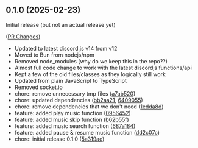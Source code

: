 ## 0.1.0 (2025-02-23)

Initial release (but not an actual release yet)

([PR Changes](https://github.com/Cookzz/joel-bot-v2/pull/1))
* Updated to latest discord.js v14 from v12
* Moved to Bun from nodejs/npm
* Removed node_modules (why do we keep this in the repo??)
* Almost full code change to work with the latest discordjs functions/api
* Kept a few of the old files/classes as they logically still work
* Updated from plain JavaScript to TypeScript
* Removed socket.io
* chore: remove unnecessary tmp files ([a7ab520](https://github.com/Cookzz/joel-bot-v2/commit/a7ab520b9cfc853fd050d9d50d7566f706a13900))
* chore: updated dependencies ([bb2aa21](https://github.com/Cookzz/joel-bot-v2/commit/bb2aa217b002be413b39f381e4403d191e0e255b), [6409055](https://github.com/Cookzz/joel-bot-v2/commit/6409055c22e016d46e84e749d46f296dc4376985))
* chore: remove dependencies that we don't need ([1edda8d](https://github.com/Cookzz/joel-bot-v2/commit/1edda8d3f4cbf2261b0e29a815afed816df0b97c))
* feature: added play music function ([0956452](https://github.com/Cookzz/joel-bot-v2/commit/09564520666a65f6424e0fe0788b28cf9c5c7657))
* feature: added music skip function ([b62b55f](https://github.com/Cookzz/joel-bot-v2/commit/b62b55f17678f2883c1fddb7b59b3e9adc34bdd5))
* feature: added music search function ([687a184](https://github.com/Cookzz/joel-bot-v2/commit/687a184fb153bbb4562b81376473b4d971cb94c5))
* feature: added pause & resume music function ([dd2c07c](https://github.com/Cookzz/joel-bot-v2/commit/dd2c07cedd03bf65225544c9a91446b6633f7d2c))
* chore: initial release 0.1.0 ([5a319ae](https://github.com/Cookzz/joel-bot-v2/commit/5a319ae944282db888ed3adbcd0a12b6715bb62f))